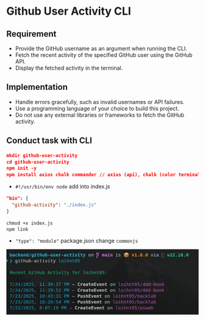 # Github User Activity CLI 

## Requirement 

- Provide the GitHub username as an argument when running the CLI. 
- Fetch the recent activity of the specified GitHub user using the GitHub API. 
- Display the fetched activity in the terminal. 

## Implementation

- Handle errors gracefully, such as invalid usernames or API failures.
- Use a programming language of your choice to build this project.
- Do not use any external libraries or frameworks to fetch the GitHub activity.

## Conduct task with CLI

```json
mkdir github-user-activity
cd github-user-activity
npm init -y
npm install axios chalk commander // axios (api), chalk (color terminal), commander (cli)
```

- ```#!/usr/bin/env node``` add into index.js


```json
"bin": {
  "github-activity": "./index.js"
}
```

```
chmod +x index.js
npm link
```

- ```"type": "module"``` package.json change ```commonjs```

<img src="../assets/github-user-activity.png" />
